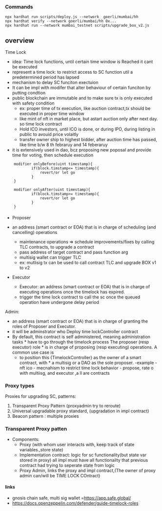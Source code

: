 

### Commands
```shell
npx hardhat run scripts/deploy.js --network  goerli/mumbai/hh
npx hardhat verify --network goerli/mumbai/hh Ox...
npx hardhat run --network mumbai_testnet scripts/upgrade_box_v2.js 
```

## overview

Time Lock
- idea: Time lock functions, until certain time window is Reached it cant be executed
- represent a time lock: to restrict access to SC function util a predetermined period has lapsed
- mechanism to delay SC funciton exectuion
- It can be impl with modifer that alter behaviour of certain funciton by putting condtion
- public blockchain are immutable and  to  make sure tx is only executed with safety condition
   - ex: proper time of tx execution, like auction contract,tx should be executed in proper time window
   - like mint of nft in market place, but astart auction only after next day. so time lock contract
   - Hold ICO investors, until ICO is done, or during IPO, during listing in public to avouid price volaitly 
   - transfer owner ship to highest bidder, after auction time has passed,   like time b/w 8 th febraruy and 14 feberaruy
- it is extensively used in dao, bcz proposing new poposal and provide  time for voting, then schedule execution
   
```solidity
    modifier onlyBefore(uint timestamp){
            if(block.timstamp<= timestamp){
                revert/or let go    
            }
    }

    modifier onlyAfter(uint timestamp){
            if(block.timstamp>= timestamp){
                revert/or let go    
            }
    }
 ```




####
- Proposer
- an address (smart contract or EOA) that is in charge of scheduling (and cancelling) operations
  - maintenance operations => schedule improvements/fixes by calling TLC contracts, to upgrade a contract
  - pass address of target contract and pass function arg
  - multisig wallet can trigger TLC
  - ex: mutlisig tx can be used to call contract TLC and upgrade BOX v1 to v2


- Executor 
   - Executor: an address (smart contract or EOA) that is in charge of executing operations once the timelock has expired. 
   - trigger the time lock contract to call the sc once the queued operation have undergone delay period

Admin: 

   - an address (smart contract or EOA) that is in charge of granting the roles of Proposer and Executor. 
   - it will be adminstrator who Deploy time lockController contract
   -  By default, this contract is self administered, meaning administration tasks  * have to go through the timelock process
      The proposer (resp executor) role * is in charge of proposing (resp executing) operations. A common use case is 
      * to position this {TimelockController} as the owner of a smart contract, with * a multisig or a DAO as the sole proposer.
   -example
    - nft ico 
    - mecnahism to restrict time lock  behavior
    - propose, rate o with multiisg, and executor ,a ll are contracts


### Proxy types
Proxies for upgrading SC, patterns:
1) Transparent Proxy Pattern (proxyadmin try to reroute) 
2) Universal upgradable proxy standard, (upgradation in impl contract)
3) Beacon pattern : multiple proxies


### Transparent Proxy patten
- Components: 
   - Proxy (with whom user interacts with, keep track of state variables.,store state) 
   - Implementation contract: logic for sc functionality(but state var stored in proxy) all impl must have all functionailty that previous contract had
   trying to seperate state from logic
   - Proxy Admin, links the proxy and impl contract,(The owner of proxy admin can/will be TIME LOCK COntract)



#### links
 - gnosis chain safe, multi sig wallet =https://app.safe.global/
 - https://docs.openzeppelin.com/defender/guide-timelock-roles
